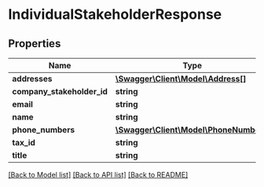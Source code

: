 # IndividualStakeholderResponse

## Properties
Name | Type | Description | Notes
------------ | ------------- | ------------- | -------------
**addresses** | [**\Swagger\Client\Model\Address[]**](Address.md) |  | 
**company_stakeholder_id** | **string** |  | [optional] 
**email** | **string** |  | [optional] 
**name** | **string** |  | 
**phone_numbers** | [**\Swagger\Client\Model\PhoneNumber[]**](PhoneNumber.md) |  | 
**tax_id** | **string** |  | [optional] 
**title** | **string** |  | [optional] 

[[Back to Model list]](../../README.md#documentation-for-models) [[Back to API list]](../../README.md#documentation-for-api-endpoints) [[Back to README]](../../README.md)

